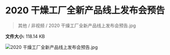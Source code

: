# 2020 干燥工厂全新产品线上发布会预告

> 其他 / 非视频 / 2020 干燥工厂全新产品线上发布会预告.jpg

**文件大小**: 118.14 KB

<img src="https://file.hsyhx.top/video/其他/非视频/2020 干燥工厂全新产品线上发布会预告.jpg"  alt="2020 干燥工厂全新产品线上发布会预告.jpg" />